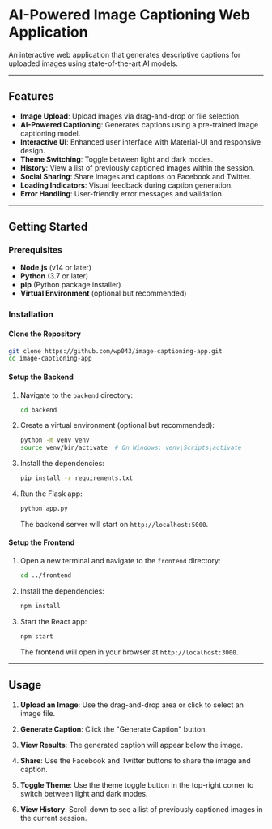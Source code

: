 # AI-Powered Image Captioning Web Application


An interactive web application that generates descriptive captions for uploaded images using state-of-the-art AI models. 

---
## Features

- **Image Upload**: Upload images via drag-and-drop or file selection.
- **AI-Powered Captioning**: Generates captions using a pre-trained image captioning model.
- **Interactive UI**: Enhanced user interface with Material-UI and responsive design.
- **Theme Switching**: Toggle between light and dark modes.
- **History**: View a list of previously captioned images within the session.
- **Social Sharing**: Share images and captions on Facebook and Twitter.
- **Loading Indicators**: Visual feedback during caption generation.
- **Error Handling**: User-friendly error messages and validation.

---

## Getting Started

### Prerequisites

- **Node.js** (v14 or later)
- **Python** (3.7 or later)
- **pip** (Python package installer)
- **Virtual Environment** (optional but recommended)

### Installation

#### Clone the Repository

```bash
git clone https://github.com/wp043/image-captioning-app.git
cd image-captioning-app
```

#### Setup the Backend

1. Navigate to the `backend` directory:

   ```bash
   cd backend
   ```

2. Create a virtual environment (optional but recommended):

   ```bash
   python -m venv venv
   source venv/bin/activate  # On Windows: venv\Scripts\activate
   ```

3. Install the dependencies:

   ```bash
   pip install -r requirements.txt
   ```

4. Run the Flask app:

   ```bash
   python app.py
   ```

   The backend server will start on `http://localhost:5000`.

#### Setup the Frontend

1. Open a new terminal and navigate to the `frontend` directory:

   ```bash
   cd ../frontend
   ```

2. Install the dependencies:

   ```bash
   npm install
   ```

3. Start the React app:

   ```bash
   npm start
   ```

   The frontend will open in your browser at `http://localhost:3000`.

---

## Usage

1. **Upload an Image**: Use the drag-and-drop area or click to select an image file.

2. **Generate Caption**: Click the "Generate Caption" button.

3. **View Results**: The generated caption will appear below the image.

4. **Share**: Use the Facebook and Twitter buttons to share the image and caption.

5. **Toggle Theme**: Use the theme toggle button in the top-right corner to switch between light and dark modes.

6. **View History**: Scroll down to see a list of previously captioned images in the current session.